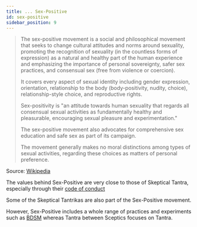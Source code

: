 ```yaml
---
title: ... Sex-Positive
id: sex-positive
sidebar_position: 9
---
```

> The sex-positive movement is a social and philosophical movement that seeks to change cultural attitudes and norms around sexuality, promoting the recognition of sexuality (in the countless forms of expression) as a natural and healthy part of the human experience and emphasizing the importance of personal sovereignty, safer sex practices, and consensual sex (free from violence or coercion).
>
> It covers every aspect of sexual identity including gender expression, orientation, relationship to the body (body-positivity, nudity, choice), relationship-style choice, and reproductive rights.
>
> Sex-positivity is "an attitude towards human sexuality that regards all consensual sexual activities as fundamentally healthy and pleasurable, encouraging sexual pleasure and experimentation."
>
> The sex-positive movement also advocates for comprehensive sex education and safe sex as part of its campaign.
>
> The movement generally makes no moral distinctions among types of sexual activities, regarding these choices as matters of personal preference.

Source: [Wikipedia](https://en.wikipedia.org/wiki/Sex-positive_movement)

The values behind Sex-Positive are very close to those of Skeptical Tantra, especially through their [code of conduct](https://sex-positive.com/codeofconduct/)

Some of the Skeptical Tantrikas are also part of the Sex-Positive movement.

However, Sex-Positive includes a whole range of practices and experiments such as [BDSM](https://en.wiktionary.org/wiki/BDSM) whereas Tantra between Sceptics focuses on Tantra.
